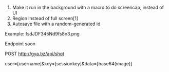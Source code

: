 1. Make it run in the background with a macro to do screencap, instead of UI
2. Region instead of full screen[1]
3. Autosave file with a random-generated id

Example: fsdJDF345Nd9fs8n3.png



Endpoint soon

POST http://gya.bz/api/shot

user=[username]&key=[sessionkey]&data=[base64(image)]

